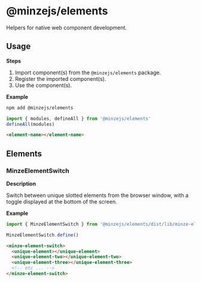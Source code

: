 # @minzejs/elements

Helpers for native web component development.

## Usage

**Steps**

1. Import component(s) from the `@minzejs/elements` package.
2. Register the imported component(s).
3. Use the component(s).

**Example**

```bash
npm add @minzejs/elements
```

```js
import { modules, defineAll } from '@minzejs/elements'
defineAll(modules)
```

```html
<element-name></element-name>
```

## Elements

### MinzeElementSwitch

**Description**

Switch between unique slotted elements from the browser window, with a toggle displayed at the bottom of the screen.

**Example**

```js
import { MinzeElementSwitch } from '@minzejs/elements/dist/lib/minze-element-switch.js'

MinzeElementSwitch.define()
```

```html
<minze-element-switch>
  <unique-element></unique-element>
  <unique-element-two></unique-element-two>
  <unique-element-three></unique-element-three>
  <!-- etc ... -->
</minze-element-switch>
```
